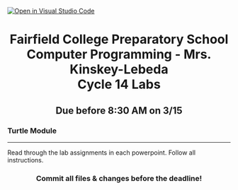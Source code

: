 [![Open in Visual Studio Code](https://classroom.github.com/assets/open-in-vscode-718a45dd9cf7e7f842a935f5ebbe5719a5e09af4491e668f4dbf3b35d5cca122.svg)](https://classroom.github.com/online_ide?assignment_repo_id=14284807&assignment_repo_type=AssignmentRepo)
<h1 align="center">
    Fairfield College Preparatory School<br>
    Computer Programming - Mrs. Kinskey-Lebeda<br>
    Cycle 14 Labs
</h1>

<h2 align="center">Due before 8:30 AM on 3/15 </h2>

### Turtle Module
---
Read through the lab assignments in each powerpoint. Follow all instructions.

<h3 align="center">Commit all files & changes before the deadline!</h3>
